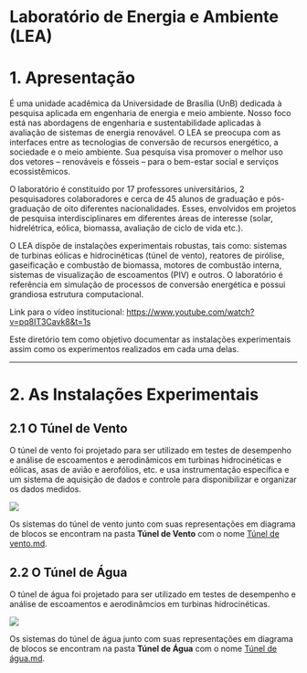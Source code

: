 # Laboratório de Energia e Ambiente (LEA)

# 1. Apresentação

É uma unidade acadêmica da Universidade de Brasília (UnB) dedicada à pesquisa aplicada em engenharia de energia e meio ambiente. Nosso foco está nas abordagens de engenharia e sustentabilidade aplicadas à avaliação de sistemas de energia renovável. O LEA se preocupa com as interfaces entre as tecnologias de conversão de recursos energético, a sociedade e o meio ambiente. Sua pesquisa visa promover o melhor uso dos vetores – renováveis ​​e fósseis – para o bem-estar social e serviços ecossistêmicos.

O laboratório é constituído por 17 professores universitários, 2 pesquisadores colaboradores e cerca de 45 alunos de graduação e pós-graduação de oito diferentes nacionalidades. Esses, envolvidos em projetos de pesquisa interdisciplinares em diferentes áreas de interesse (solar, hidrelétrica, eólica, biomassa, avaliação de ciclo de vida etc.).

O LEA dispõe de instalações experimentais robustas, tais como: sistemas de turbinas eólicas e hidrocinéticas (túnel de vento), reatores de pirólise, gaseificação e combustão de biomassa, motores de combustão interna, sistemas de visualização de escoamentos (PIV) e outros. O laboratório é referência em simulação de processos de conversão energética e possui grandiosa estrutura computacional.

Link para o vídeo institucional: https://www.youtube.com/watch?v=pq8IT3Cavk8&t=1s

Este diretório tem como objetivo documentar as instalações experimentais assim como os experimentos realizados em cada uma delas.
___
# 2. As Instalações Experimentais

## 2.1 O Túnel de Vento

O túnel de vento foi projetado para ser utilizado em testes de desempenho e análise de escoamentos e aerodinâmicos em turbinas hidrocinéticas e eólicas, asas de avião e aerofólios, etc. e usa instrumentação específica e um sistema de aquisição de dados e controle para disponibilizar e organizar os dados medidos.

![](./Túnel%20de%20Vento/Imagens/tunel_vento.jpg)

Os sistemas do túnel de vento junto com suas representações em diagrama de blocos se encontram na pasta **Túnel de Vento** com o nome [Túnel de vento.md](./Túnel%20de%20Vento/Túnel%20de%20vento.md).

## 2.2 O Túnel de Água

O túnel de água foi projetado para ser utilizado em testes de desempenho e análise de escoamentos e aerodinâmcios em turbinas hidrocinéticas.

![](./Túnel%20de%20Água/Imagens/tunel_de_agua.jpg)

Os sistemas do túnel de água junto com suas representações em diagrama de blocos se encontram na pasta **Túnel de Água** com o nome [Túnel de água.md](./Túnel%20de%20Água/Túnel%20de%20água.md).